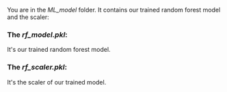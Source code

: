 You are in the *ML_model* folder. It contains our trained random forest model and the scaler:

### The *rf_model.pkl*:
It's our trained random forest model.

### The *rf_scaler.pkl*:
It's the scaler of our trained model.

